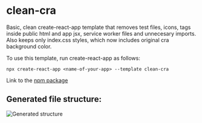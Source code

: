 # clean-cra

Basic, clean create-react-app template that removes test files, icons, tags inside public html and app jsx, service worker files and unnecesary imports. Also keeps only index.css styles, which now includes original cra background color.

To use this template, run create-react-app as follows: 

```
npx create-react-app <name-of-your-app> --template clean-cra
```

Link to the [npm package](https://www.npmjs.com/package/cra-template-clean-cra)

## Generated file structure:

![Generated structure](https://i.imgur.com/s0w0HUj.png)